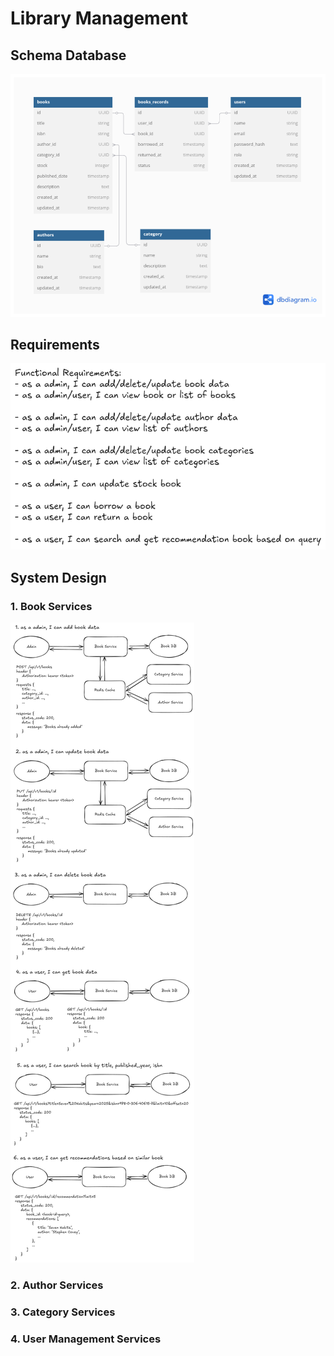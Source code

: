 # Library Management

## Schema Database
![img.png](assets-github/img.png)

## Requirements
![img_1.png](assets-github/img_1.png)

## System Design
### 1. Book Services
![img_2.png](assets-github/img_2.png)

### 2. Author Services

### 3. Category Services

### 4. User Management Services